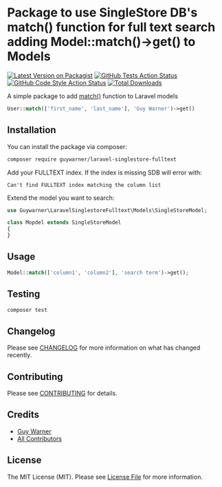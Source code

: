 # Package to use SingleStore DB's match() function for full text search adding Model::match()->get() to Models

[![Latest Version on Packagist](https://img.shields.io/packagist/v/guywarner/laravel-singlestore-fulltext.svg?style=flat-square)](https://packagist.org/packages/guywarner/laravel-singlestore-fulltext)
[![GitHub Tests Action Status](https://img.shields.io/github/workflow/status/guywarner/laravel-singlestore-fulltext/run-tests?label=tests)](https://github.com/guywarner/laravel-singlestore-fulltext/actions?query=workflow%3Arun-tests+branch%3Amain)
[![GitHub Code Style Action Status](https://img.shields.io/github/workflow/status/guywarner/laravel-singlestore-fulltext/Fix%20PHP%20code%20style%20issues?label=code%20style)](https://github.com/guywarner/laravel-singlestore-fulltext/actions?query=workflow%3A"Fix+PHP+code+style+issues"+branch%3Amain)
[![Total Downloads](https://img.shields.io/packagist/dt/guywarner/laravel-singlestore-fulltext.svg?style=flat-square)](https://packagist.org/packages/guywarner/laravel-singlestore-fulltext)

A simple package to add [match()](https://docs.singlestore.com/managed-service/en/reference/sql-reference/full-text-search-functions/match.html) function to Laravel models

```php
User::match(['first_name', 'last_name'], 'Guy Warner')->get()
```

## Installation

You can install the package via composer:

```bash
composer require guywarner/laravel-singlestore-fulltext
```

Add your FULLTEXT index. If the index is missing SDB will error with:

```
Can't find FULLTEXT index matching the column list
```

Extend the model you want to search:

```php
use Guywarner\LaravelSinglestoreFulltext\Models\SingleStoreModel;

class Mopdel extends SingleStoreModel
{
}
```

## Usage

```php
Model::match(['column1', 'column2'], 'search term')->get();
```

## Testing

```bash
composer test
```

## Changelog

Please see [CHANGELOG](CHANGELOG.md) for more information on what has changed recently.

## Contributing

Please see [CONTRIBUTING](CONTRIBUTING.md) for details.

## Credits

- [Guy Warner](https://github.com/guywarner)
- [All Contributors](../../contributors)

## License

The MIT License (MIT). Please see [License File](LICENSE.md) for more information.
